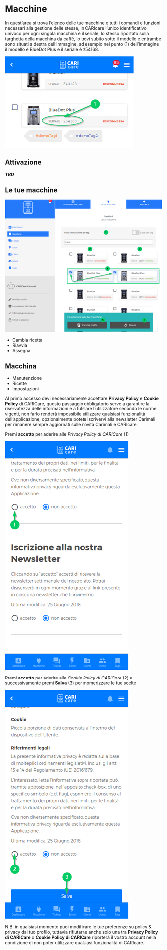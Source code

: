 # Macchine

In quest’area si trova l’elenco delle tue macchine e tutti i comandi e funzioni necessari alla gestione delle stesse, in CARIcare l’unico identificativo univoco per ogni singola macchina è il seriale, lo stesso riportato sulla targhetta della macchina da caffè, lo trovi subito sotto il modello e entrambe sono situati a destra dell’immagine, ad esempio nel punto (1) dell’immagine il modello è BlueDot Plus e il seriale è 254168.

![serial](_images/serail.png)

## Attivazione
**_TBD_**

## Le tue macchine
![machines](_images/machines.png)

  - Cambia ricetta
  - Riavvia
  - Assegna

## Macchina

  - Manutenzione
  - Ricette
  - Impostazioni



Al primo accesso devi necessariamente accettare **Privacy Policy** e **Cookie Policy** di CARICare, questo passaggio obbligatorio serve a garantire la riservatezza delle informazioni e a tutelare l’utilizzatore secondo le norme vigenti, non farlo renderà impossibile utilizzare qualsiasi funzionalità dell’applicazione, opzionalmente potete iscrivervi alla newsletter Carimali per rimanere sempre aggiornati sulle novità Carimali e CARIcare.

Premi **accetto** per aderire alle *Privacy Policy di CARICare* (1)

![Policy](_images/policy_privacy_1.png)

Premi **accetto** per aderire alle *Cookie Policy di CARICare* (2) e successivamente premi **Salva** (3) per momerizzare le tue scelte

![Cookie](_images/policy_privacy_2.png)

N.B. in qualsiasi momento puoi modificare le tue preferenze su policy & privacy dal tuo profilo, tuttavia rifiutarne anche solo una tra **Privacy Policy di CARICare** o **Cookie Policy di CARICare** riporterà il vostro account nella condizione di non poter utilizzare qualsiasi funzionalità di CARIcare.








